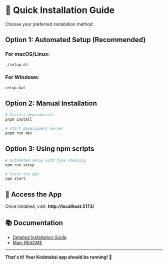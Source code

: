 # 🚀 Quick Installation Guide

Choose your preferred installation method:

## Option 1: Automated Setup (Recommended)

### For macOS/Linux:
```bash
./setup.sh
```

### For Windows:
```cmd
setup.bat
```

## Option 2: Manual Installation

```bash
# Install dependencies
pnpm install

# Start development server
pnpm run dev
```

## Option 3: Using npm scripts

```bash
# Automated setup with type checking
npm run setup

# Start the app
npm start
```

## 📱 Access the App

Once installed, visit: **http://localhost:5173/**

## 📚 Documentation

- [Detailed Installation Guide](./INSTALLATION.md)
- [Main README](./README.md)

---

**That's it! Your Kodotakai app should be running! 🎉**
